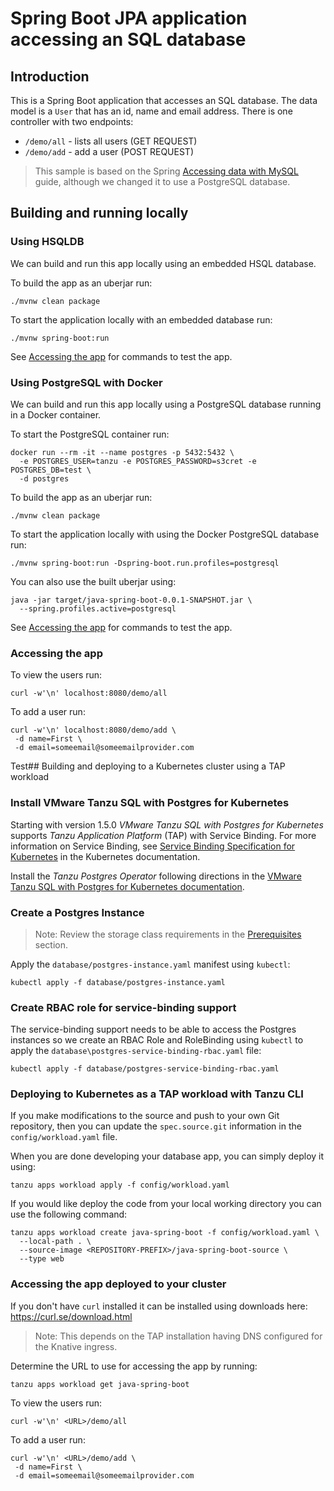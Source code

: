 # Spring Boot JPA application accessing an SQL database

## Introduction

This is a Spring Boot application that accesses an SQL database.  The data model is a `User` that has an id, name and email address.  There is one controller with two endpoints:

* `/demo/all` - lists all users  (GET REQUEST)
* `/demo/add` - add a user (POST REQUEST)

> This sample is based on the Spring [Accessing data with MySQL](https://spring.io/guides/gs/accessing-data-mysql/) guide, although we changed it to use a PostgreSQL database.

## Building and running locally

### Using HSQLDB

We can build and run this app locally using an embedded HSQL database.

To build the app as an uberjar run:

```
./mvnw clean package 
```

To start the application locally with an embedded database run:

```
./mvnw spring-boot:run
```

See [Accessing the app](#accessing-the-app) for commands to test the app.

### Using PostgreSQL with Docker

We can build and run this app locally using a PostgreSQL database running in a Docker container.

To start the PostgreSQL container run:

```
docker run --rm -it --name postgres -p 5432:5432 \
  -e POSTGRES_USER=tanzu -e POSTGRES_PASSWORD=s3cret -e POSTGRES_DB=test \
  -d postgres
```

To build the app as an uberjar run:

```
./mvnw clean package
```

To start the application locally with using the Docker PostgreSQL database run:

```
./mvnw spring-boot:run -Dspring-boot.run.profiles=postgresql
```

You can also use the built uberjar using:

```
java -jar target/java-spring-boot-0.0.1-SNAPSHOT.jar \
  --spring.profiles.active=postgresql
```

See [Accessing the app](#accessing-the-app) for commands to test the app.

### Accessing the app

To view the users run:

```
curl -w'\n' localhost:8080/demo/all
```

To add a user run:

```
curl -w'\n' localhost:8080/demo/add \
 -d name=First \
 -d email=someemail@someemailprovider.com
```

Test## Building and deploying to a Kubernetes cluster using a TAP workload

### Install VMware Tanzu SQL with Postgres for Kubernetes

Starting with version 1.5.0 _VMware Tanzu SQL with Postgres for Kubernetes_ supports _Tanzu Application Platform_ (TAP) with Service Binding. For more information on Service Binding, see [Service Binding Specification for Kubernetes](https://github.com/servicebinding/spec) in the Kubernetes documentation.

Install the _Tanzu Postgres Operator_ following directions in the [VMware Tanzu SQL with Postgres for Kubernetes documentation](https://docs.vmware.com/en/VMware-Tanzu-SQL-with-Postgres-for-Kubernetes/1.5/tanzu-postgres-k8s/GUID-install-operator.html).

### Create a Postgres Instance

> Note: Review the storage class requirements in the [Prerequisites](https://docs.vmware.com/en/VMware-Tanzu-SQL-with-Postgres-for-Kubernetes/1.5/tanzu-postgres-k8s/GUID-create-delete-postgres.html#prerequisites) section. 

Apply the `database/postgres-instance.yaml` manifest using `kubectl`:

```
kubectl apply -f database/postgres-instance.yaml
```

### Create RBAC role for service-binding support

The service-binding support needs to be able to access the Postgres instances so we create an RBAC Role and RoleBinding using `kubectl` to apply the `database\postgres-service-binding-rbac.yaml` file:

```
kubectl apply -f database/postgres-service-binding-rbac.yaml
```

### Deploying to Kubernetes as a TAP workload with Tanzu CLI

If you make modifications to the source and push to your own Git repository, then you can update the `spec.source.git` information in the `config/workload.yaml` file.

When you are done developing your database app, you can simply deploy it using:

```
tanzu apps workload apply -f config/workload.yaml
```

If you would like deploy the code from your local working directory you can use the following command:

```
tanzu apps workload create java-spring-boot -f config/workload.yaml \
  --local-path . \
  --source-image <REPOSITORY-PREFIX>/java-spring-boot-source \
  --type web
```

### Accessing the app deployed to your cluster

If you don't have `curl` installed it can be installed using downloads here: https://curl.se/download.html

> Note: This depends on the TAP installation having DNS configured for the Knative ingress.

Determine the URL to use for accessing the app by running:

```
tanzu apps workload get java-spring-boot
```

To view the users run:

```
curl -w'\n' <URL>/demo/all
```

To add a user run:

```
curl -w'\n' <URL>/demo/add \
 -d name=First \
 -d email=someemail@someemailprovider.com
```
